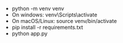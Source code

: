 - python -m venv venv
- On windows: venv\Scripts\activate
- On macOS/Linux: source venv/bin/activate
- pip install -r requirements.txt
- python app.py